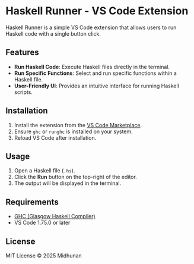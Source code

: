 # Haskell Runner - VS Code Extension

Haskell Runner is a simple VS Code extension that allows users to run Haskell code with a single button click.

## Features
- **Run Haskell Code**: Execute Haskell files directly in the terminal.
- **Run Specific Functions**: Select and run specific functions within a Haskell file.
- **User-Friendly UI**: Provides an intuitive interface for running Haskell scripts.

## Installation
1. Install the extension from the [VS Code Marketplace](https://marketplace.visualstudio.com/vscode).
2. Ensure `ghc` or `runghc` is installed on your system.
3. Reload VS Code after installation.

## Usage
1. Open a Haskell file (`.hs`).
2. Click the **Run** button on the top-right of the editor.
3. The output will be displayed in the terminal.

## Requirements
- [GHC (Glasgow Haskell Compiler)](https://www.haskell.org/ghc/)
- VS Code 1.75.0 or later

## License
MIT License © 2025 Midhunan
